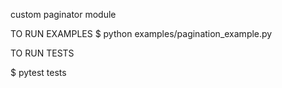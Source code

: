 custom paginator module


TO RUN EXAMPLES
$ python examples/pagination_example.py

TO RUN TESTS

$ pytest tests
